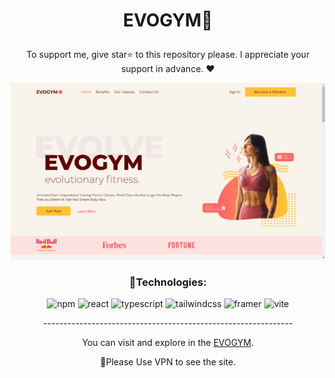
# <p align="center" color="#eb5e28">EVOGYM💪</p>

<p align="center">To support me, give star⭐ to this repository please.
I appreciate your support in advance. ❤</p>

<img src="public/Screenshot (42).png"/>


### <p align="center">🔧Technologies:</p>
<div align="center" >
  
![npm](https://img.shields.io/badge/npm-FF6B66?style=for-the-badge&logo=npm&logoColor=white)
![react](https://img.shields.io/badge/react-FF6B66?style=for-the-badge&logo=react&logoColor=white)
![typescript](https://img.shields.io/badge/typescript-FF6B66?style=for-the-badge&logo=typescript&logoColor=white)
![tailwindcss](https://img.shields.io/badge/tailwindcss-FF6B66?style=for-the-badge&logo=tailwindcss&logoColor=white)
![framer](https://img.shields.io/badge/framer%20motion-FF6B66?style=for-the-badge&logo=framer&logoColor=white)
![vite](https://img.shields.io/badge/vite-FF6B66?style=for-the-badge&logo=vite&logoColor=white)
  
</div>

<p align="center">--------------------------------------------------------------</p>
  
<p align="center">You can visit and explore in the <a href="https://gym-ts-382.pages.dev/" target="_blank">EVOGYM</a>.</p>
<p align="center">📌Please Use VPN to see the site.</p>


